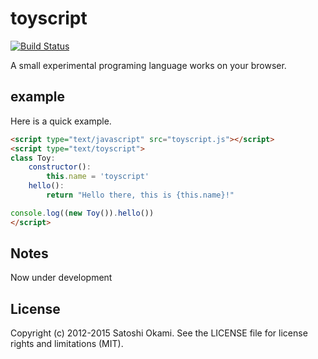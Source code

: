 toyscript
=========

[![Build Status](https://travis-ci.org/after12am/toyscript.svg?branch=master)](https://travis-ci.org/after12am/toyscript)

A small experimental programing language works on your browser.


## example

Here is a quick example.

```html
<script type="text/javascript" src="toyscript.js"></script>
<script type="text/toyscript">
class Toy:
    constructor():
        this.name = 'toyscript'
    hello():
        return "Hello there, this is {this.name}!"

console.log((new Toy()).hello())
</script>
```

## Notes

Now under development

## License

Copyright (c) 2012-2015 Satoshi Okami. See the LICENSE file for license rights and limitations (MIT).
